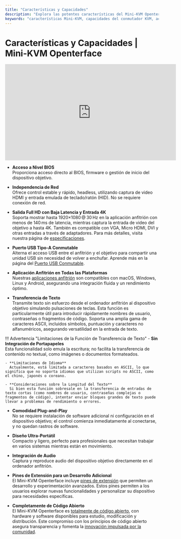 ```yaml
---
title: "Características y Capacidades"
description: "Explora las potentes características del Mini-KVM Openterface: acceso a nivel BIOS, soporte de video 4K, compatibilidad multiplataforma y transferencia de archivos USB. Una visión general completa de las capacidades para el control de ordenadores headless sin necesidad de red."
keywords: "características Mini-KVM, capacidades del conmutador KVM, acceso a BIOS, control headless, KVM 4K, transferencia USB, KVM multiplataforma, transferencia de texto, KVM plug and play, KVM de código abierto"
---
```


# **Características y Capacidades** | Mini-KVM Openterface

<iframe 
  width="560" 
  height="315" 
  src="https://www.youtube.com/embed/r3HNUflWGOY?si=84Ek6F9ocHmmGTqW" 
  title="Reproductor de video de YouTube" 
  frameborder="0" 
  allow="accelerometer; autoplay; clipboard-write; encrypted-media; gyroscope; picture-in-picture; web-share" 
  referrerpolicy="strict-origin-when-cross-origin" 
  allowfullscreen>
</iframe>

- **Acceso a Nivel BIOS**  
  Proporciona acceso directo al BIOS, firmware o gestión de inicio del dispositivo objetivo.

- **Independencia de Red**  
  Ofrece control estable y rápido, headless, utilizando captura de video HDMI y entrada emulada de teclado/ratón (HID). No se requiere conexión de red.

- **Salida Full HD con Baja Latencia y Entrada 4K**  
  Soporta mostrar hasta 1920×1080 @ 30 Hz en la aplicación anfitrión con menos de 140 ms de latencia, mientras captura la entrada de video del objetivo a hasta 4K. También es compatible con VGA, Micro HDMI, DVI y otras entradas a través de adaptadores. Para más detalles, visita nuestra página de [especificaciones](specifications).

- **Puerto USB Tipo-A Conmutable**  
  Alterna el acceso USB entre el anfitrión y el objetivo para compartir una unidad USB sin necesidad de volver a enchufar. Aprende más en la página del [Puerto USB Conmutable](../usb-switch).

- **Aplicación Anfitrión en Todas las Plataformas**  
  Nuestras [aplicaciones anfitrión](/app) son compatibles con macOS, Windows, Linux y Android, asegurando una integración fluida y un rendimiento óptimo.

- **Transferencia de Texto**  
  Transmite texto sin esfuerzo desde el ordenador anfitrión al dispositivo objetivo simulando pulsaciones de teclas. Esta función es particularmente útil para introducir rápidamente nombres de usuario, contraseñas o fragmentos de código. Soporta una amplia gama de caracteres ASCII, incluidos símbolos, puntuación y caracteres no alfanuméricos, asegurando versatilidad en la entrada de texto.

!!! Advertencia "Limitaciones de la Función de Transferencia de Texto"
    - **Sin Integración de Portapapeles**  
      Esta funcionalidad solo emula la escritura; no facilita la transferencia de contenido no textual, como imágenes o documentos formateados.

    - **Limitaciones de Idioma**  
      Actualmente, está limitada a caracteres basados en ASCII, lo que significa que no soporta idiomas que utilizan scripts no ASCII, como el chino, japonés o coreano.

    - **Consideraciones sobre la Longitud del Texto**  
      Si bien esta función sobresale en la transferencia de entradas de texto cortas (como nombres de usuario, contraseñas complejas o fragmentos de código), intentar enviar bloques grandes de texto puede llevar a problemas de rendimiento o errores.

- **Comodidad Plug-and-Play**  
  No se requiere instalación de software adicional ni configuración en el dispositivo objetivo; el control comienza inmediatamente al conectarse, y no quedan rastros de software.

- **Diseño Ultra-Portátil**  
  Compacto y ligero, perfecto para profesionales que necesitan trabajar en varios sistemas mientras están en movimiento.

- **Integración de Audio**  
  Captura y reproduce audio del dispositivo objetivo directamente en el ordenador anfitrión.

- **Pines de Extensión para un Desarrollo Adicional**  
  El Mini-KVM Openterface incluye [pines de extensión](../extension-pins) que permiten un desarrollo y experimentación avanzados. Estos pines permiten a los usuarios explorar nuevas funcionalidades y personalizar su dispositivo para necesidades específicas.

- **Completamente de Código Abierto**  
  El Mini-KVM Openterface es [totalmente de código abierto](/compliance), con hardware y software disponibles para estudio, modificación y distribución. Este compromiso con los principios de código abierto asegura transparencia y fomenta la [innovación impulsada por la comunidad](/discord).
